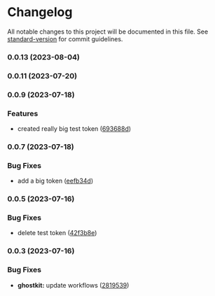 # Changelog

All notable changes to this project will be documented in this file. See [standard-version](https://github.com/conventional-changelog/standard-version) for commit guidelines.

### 0.0.13 (2023-08-04)

### 0.0.11 (2023-07-20)

### 0.0.9 (2023-07-18)


### Features

* created really big test token ([693688d](https://github.com/mmhuntsberry/ghostkit/commit/693688dbfb5aef72cec1fb2e218efa4394bd0cb6))

### 0.0.7 (2023-07-18)


### Bug Fixes

* add a big token ([eefb34d](https://github.com/mmhuntsberry/ghostkit/commit/eefb34d727679cfd4a2ed4d62c7a40799c26628c))

### 0.0.5 (2023-07-16)


### Bug Fixes

* delete test token ([42f3b8e](https://github.com/mmhuntsberry/ghostkit/commit/42f3b8e389ca346c051c7cd19427d19ce673f7b2))

### 0.0.3 (2023-07-16)


### Bug Fixes

* **ghostkit:** update workflows ([2819539](https://github.com/mmhuntsberry/ghostkit/commit/28195391d6bd7211c006700a76265c0719476ff4))
